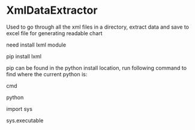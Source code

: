 # XmlDataExtractor
Used to go through all the xml files in a directory, extract data and save to excel file for generating readable chart 

need install lxml module

pip install lxml

pip can be found in the python install location, run following command to find where the current python is:

cmd

python

import sys

sys.executable
